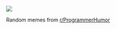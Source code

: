 ![](https://preview.redd.it/5gare3o4syke1.gif?width=320&crop=smart&format=png8&s=30708906c3fd0cd2d55997097be3ca85093d20fb)

 Random memes from [r/ProgrammerHumor](https://www.reddit.com/r/ProgrammerHumor/)
